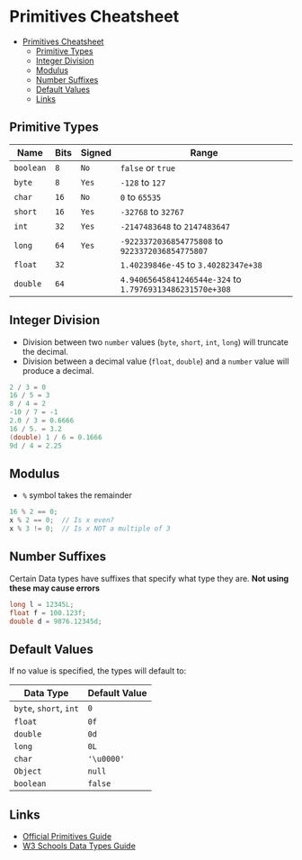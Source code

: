 # Primitives Cheatsheet

- [Primitives Cheatsheet](#primitives-cheatsheet)
  - [Primitive Types](#primitive-types)
  - [Integer Division](#integer-division)
  - [Modulus](#modulus)
  - [Number Suffixes](#number-suffixes)
  - [Default Values](#default-values)
  - [Links](#links)

## Primitive Types

| Name      | Bits | Signed | Range                                                    |
| --------- | ---- | ------ | -------------------------------------------------------- |
| `boolean` | `8`  | `No`   | `false` or `true`                                        |
| `byte`    | `8`  | `Yes`  | `-128` to `127`                                          |
| `char`    | `16` | `No`   | `0` to `65535`                                           |
| `short`   | `16` | `Yes`  | `-32768` to `32767`                                      |
| `int`     | `32` | `Yes`  | `-2147483648` to `2147483647`                            |
| `long`    | `64` | `Yes`  | `-9223372036854775808` to `9223372036854775807`          |
| `float`   | `32` |        | `1.40239846e-45` to `3.40282347e+38`                     |
| `double`  | `64` |        | `4.94065645841246544e-324` to `1.79769313486231570e+308` |

## Integer Division

- Division between two `number` values (`byte`, `short`, `int`, `long`) will truncate the decimal.
- Division between a decimal value (`float`, `double`) and a `number` value will produce a decimal.

``` java
2 / 3 = 0
16 / 5 = 3
8 / 4 = 2
-10 / 7 = -1
2.0 / 3 = 0.6666
16 / 5. = 3.2
(double) 1 / 6 = 0.1666
9d / 4 = 2.25
```

## Modulus

- `%` symbol takes the remainder

``` java
16 % 2 == 0;
x % 2 == 0;  // Is x even?
x % 3 != 0;  // Is x NOT a multiple of 3
```

## Number Suffixes

Certain Data types have suffixes that specify what type they are.
**Not using these may cause errors**

``` java
long l = 12345L;
float f = 100.123f;
double d = 9876.12345d;
```

## Default Values

If no value is specified, the types will default to:

| Data Type              | Default Value |
| ---------------------- | ------------- |
| `byte`, `short`, `int` | `0`           |
| `float`                | `0f`          |
| `double`               | `0d`          |
| `long`                 | `0L`          |
| `char`                 | `'\u0000'`    |
| `Object`               | `null`        |
| `boolean`              | `false`       |

## Links

- [Official Primitives Guide](https://docs.oracle.com/javase/tutorial/java/nutsandbolts/datatypes.html)
- [W3 Schools Data Types Guide](https://www.w3schools.com/java/java_data_types.asp)
